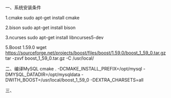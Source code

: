 一、系统安装条件

1.cmake
sudo apt-get install cmake

2.bison
sudo apt-get install bison

3.ncurses
sudo apt-get install libncurses5-dev

5.Boost 1.59.0
wget https://sourceforge.net/projects/boost/files/boost/1.59.0/boost_1_59_0.tar.gz
tar -zxvf boost_1_59_0.tar.gz -C /usr/local/


二、编译MySQL
cmake . -DCMAKE_INSTALL_PREFIX=/opt/mysql -DMYSQL_DATADIR=/opt/mysqldata -DWITH_BOOST=/usr/local/boost_1_59_0 -DEXTRA_CHARSETS=all


三、